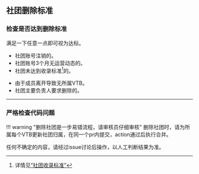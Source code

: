 ## 社团删除标准

### 检查是否达到删除标准

满足一下任意一点即可视为达标。

- 社团账号注销的。
- 社团账号3个月无运营动态的。
- 社团未达到收录标准[^1]的。
[^1]: 详情见[“社团收录标准”](https://docs.vtbs.top/basic/add-group/)
- 由于成员离开导致无所属VTB。
- 社团主要负责人要求删除的。

---

### 严格检查代码问题

!!! warning "删除社团是一步易错流程，请审核员仔细审核"
    删除社团时，请为所属每个VTB更新社团归属，在同一个pr内提交，action通过后执行合并。

任何不确定的内容，请经过issue讨论后操作，以人工判断结果为准。

